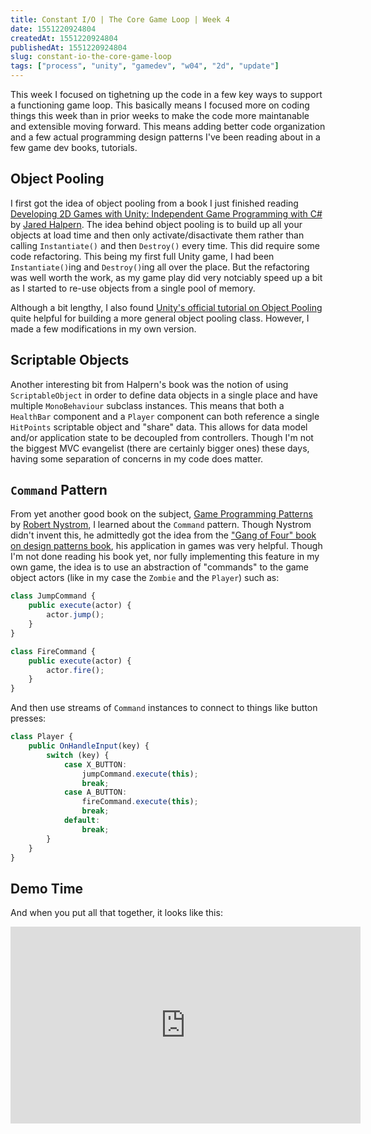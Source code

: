 ```yaml
---
title: Constant I/O | The Core Game Loop | Week 4
date: 1551220924804
createdAt: 1551220924804
publishedAt: 1551220924804
slug: constant-io-the-core-game-loop
tags: ["process", "unity", "gamedev", "w04", "2d", "update"]
---
```


This week I focused on tighetning up the code in a few key ways to support a functioning game loop. This basically means I focused more on coding things this week than in prior weeks to make the code more maintanable and extensible moving forward. This means adding better code organization and a few actual programming design patterns I've been reading about in a few game dev books, tutorials.

## Object Pooling

I first got the idea of object pooling from a book I just finished reading [Developing 2D Games with Unity: Independent Game Programming with C#](https://www.amazon.com/dp/B07FKFVTML/ref=dp-kindle-redirect?_encoding=UTF8&btkr=1) by [Jared Halpern](https://twitter.com/jaredehalpern). The idea behind object pooling is to build up all your objects at load time and then only activate/disactivate them rather than calling `Instantiate()` and then `Destroy()` every time. This did require some code refactoring. This being my first full Unity game, I had been `Instantiate()`ing and `Destroy()`ing all over the place. But the refactoring was well worth the work, as my game play did very notciably speed up a bit as I started to re-use objects from a single pool of memory.

Although a bit lengthy, I also found [Unity's official tutorial on Object Pooling](https://unity3d.com/learn/tutorials/topics/scripting/object-pooling) quite helpful for building a more general object pooling class. However, I made a few modifications in my own version.

## Scriptable Objects

Another interesting bit from Halpern's book was the notion of using `ScriptableObject` in order to define data objects in a single place and have multiple `MonoBehaviour` subclass instances. This means that both a `HealthBar` component and a `Player` component can both reference a single `HitPoints` scriptable object and "share" data. This allows for data model and/or application state to be decoupled from controllers. Though I'm not the biggest MVC evangelist (there are certainly bigger ones) these days, having some separation of concerns in my code does matter.

## `Command` Pattern

From yet another good book on the subject, [Game Programming Patterns](https://www.amazon.com/dp/B00P5URD96/ref=dp-kindle-redirect?_encoding=UTF8&btkr=1) by [Robert Nystrom](https://twitter.com/munificentbob), I learned about the `Command` pattern. Though Nystrom didn't invent this, he admittedly got the idea from the ["Gang of Four" book on design patterns book](https://en.wikipedia.org/wiki/Design_Patterns), his application in games was very helpful. Though I'm not done reading his book yet, nor fully implementing this feature in my own game, the idea is to use an abstraction of "commands" to the game object actors (like in my case the `Zombie` and the `Player`) such as:

```typescript
class JumpCommand {
    public execute(actor) {
        actor.jump();
    }
}

class FireCommand {
    public execute(actor) {
        actor.fire();
    }
}
```

And then use streams of `Command` instances to connect to things like button presses:

```typescript
class Player {
    public OnHandleInput(key) {
        switch (key) {
            case X_BUTTON:
                jumpCommand.execute(this);
                break;
            case A_BUTTON:
                fireCommand.execute(this);
                break;
            default:
                break;
        }
    }
}
```

## Demo Time

And when you put all that together, it looks like this:

<iframe width="560" height="315" src="https://www.youtube.com/embed/EBKCJVqklG0" frameborder="0" allow="accelerometer; autoplay; encrypted-media; gyroscope; picture-in-picture" allowfullscreen></iframe>
